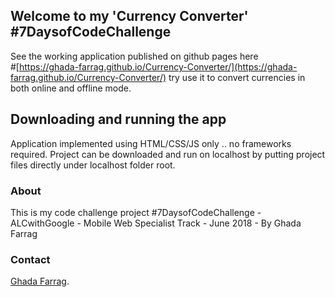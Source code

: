 ## Welcome to my 'Currency Converter' #7DaysofCodeChallenge

See the working application published on github pages here   
#[https://ghada-farrag.github.io/Currency-Converter/](https://ghada-farrag.github.io/Currency-Converter/) 
try use it to convert currencies in both online and offline mode.

## Downloading and running the app
Application implemented using HTML/CSS/JS only .. no frameworks required.
Project can be downloaded and run on localhost by putting project files directly under localhost folder root.

### About 

This is my code challenge project #7DaysofCodeChallenge - ALCwithGoogle - Mobile Web Specialist Track - June 2018 - By Ghada Farrag

### Contact

[Ghada Farrag](mailto:ghain4ghada@gmail.com).
